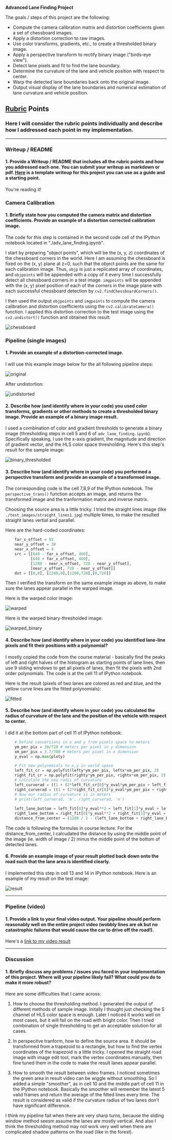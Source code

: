 **Advanced Lane Finding Project**

The goals / steps of this project are the following:

* Compute the camera calibration matrix and distortion coefficients given a set of chessboard images.
* Apply a distortion correction to raw images.
* Use color transforms, gradients, etc., to create a thresholded binary image.
* Apply a perspective transform to rectify binary image ("birds-eye view").
* Detect lane pixels and fit to find the lane boundary.
* Determine the curvature of the lane and vehicle position with respect to center.
* Warp the detected lane boundaries back onto the original image.
* Output visual display of the lane boundaries and numerical estimation of lane curvature and vehicle position.

[//]: # (Image References)

[chessboard]: ./output_images/chessboard.png "Chessboard"
[original]: ./test_images/test2.jpg "Sample Image"
[undistorted]: ./output_images/undistorted.png "Undistorted"
[binary_thresholded]: ./output_images/binary_thresholded.png "Binary Thresholded"
[warped]: ./output_images/warped.png "Warped"
[warped_binary]: ./output_images/warped_binary.png "Warped Binary"
[fitted]: ./output_images/fitted.png "Fitted"
[result]: ./output_images/result.png "Result"
[video1]: ./project_video_result.mp4 "Video"

## [Rubric](https://review.udacity.com/#!/rubrics/571/view) Points

### Here I will consider the rubric points individually and describe how I addressed each point in my implementation.  

---

### Writeup / README

#### 1. Provide a Writeup / README that includes all the rubric points and how you addressed each one.  You can submit your writeup as markdown or pdf.  [Here](https://github.com/udacity/CarND-Advanced-Lane-Lines/blob/master/writeup_template.md) is a template writeup for this project you can use as a guide and a starting point.  

You're reading it!

### Camera Calibration

#### 1. Briefly state how you computed the camera matrix and distortion coefficients. Provide an example of a distortion corrected calibration image.

The code for this step is contained in the second code cell of the IPython notebook located in "./adv_lane_finding.ipynb".  

I start by preparing "object points", which will be the (x, y, z) coordinates of the chessboard corners in the world. Here I am assuming the chessboard is fixed on the (x, y) plane at z=0, such that the object points are the same for each calibration image.  Thus, `objp` is just a replicated array of coordinates, and `objpoints` will be appended with a copy of it every time I successfully detect all chessboard corners in a test image.  `imgpoints` will be appended with the (x, y) pixel position of each of the corners in the image plane with each successful chessboard detection by `cv2.findChessboardCorners()`.

I then used the output `objpoints` and `imgpoints` to compute the camera calibration and distortion coefficients using the `cv2.calibrateCamera()` function.  I applied this distortion correction to the test image using the `cv2.undistort()` function and obtained this result: 

![chessboard][chessboard]

### Pipeline (single images)

#### 1. Provide an example of a distortion-corrected image.

I will use this example image below for the all following pipeline steps:

![original][original]

After undistortion:

![undistorted][undistorted]

#### 2. Describe how (and identify where in your code) you used color transforms, gradients or other methods to create a thresholded binary image.  Provide an example of a binary image result.

I used a combination of color and gradient thresholds to generate a binary image (thresholding steps in cell 5 and 6 of `adv_lane_finding.ipynb`). Specifically speaking, I use the x-axis gradient, the magnitude and direction of gradient vector, and the HLS color space thresholding. Here's this step's result for the sample image:

![binary_thresholded][binary_thresholded]

#### 3. Describe how (and identify where in your code) you performed a perspective transform and provide an example of a transformed image.

The corresponding code is the cell 7,8,9 of the IPython notebook. The `perspective_trans()` function accepts an image, and returns the transformed image and the tranformation matrix and inverse matrix.

Choosing the source area is a little tricky. I tried the straight lines image (like `./test_images/straight_lines1.jpg`) multiple times, to make the resulted straight lanes vertial and parallel.

Here are the hard-coded coordinates:

```python
    far_x_offset = 95
    near_y_offset = 30
    near_x_offset = 4
    src = [[640 - far_x_offset, 460],
           [640 + far_x_offset, 460],
           [1280 - near_x_offset, 720 - near_y_offset],
           [near_x_offset, 720 - near_y_offset]]
    dst = [[0,0], [1280,0],[1280,720],[0,720]]
```

Then I verified the transform on the same example image as above, to make sure the lanes appear parallel in the warped image.

Here is the warped color image:

![warped][warped]

Here is the warped binary-thresholded image:

![warped_binary][warped_binary]

#### 4. Describe how (and identify where in your code) you identified lane-line pixels and fit their positions with a polynomial?

I mostly copied the code from the course material - basically find the peaks of left and right halves of the histogram as starting points of lane lines, then use 9 sliding windows to get all pixels of lanes, then fit the pixels with 2nd order polynomials. The code is at the cell 11 of IPython notebook. 

Here is the result (pixels of two lanes are colored as red and blue, and the yellow curve lines are the fitted polynomials): 

![fitted][fitted]

#### 5. Describe how (and identify where in your code) you calculated the radius of curvature of the lane and the position of the vehicle with respect to center.

I did it at the bottom part of cell 11 of IPython notebook:

```python
    # Define conversions in x and y from pixels space to meters
    ym_per_pix = 30/720 # meters per pixel in y dimension
    xm_per_pix = 3.7/700 # meters per pixel in x dimension
    y_eval = np.max(ploty)

    # Fit new polynomials to x,y in world space
    left_fit_cr = np.polyfit(lefty*ym_per_pix, leftx*xm_per_pix, 2)
    right_fit_cr = np.polyfit(righty*ym_per_pix, rightx*xm_per_pix, 2)
    # Calculate the new radii of curvature
    left_curverad = ((1 + (2*left_fit_cr[0]*y_eval*ym_per_pix + left_fit_cr[1])**2)**1.5) / np.absolute(2*left_fit_cr[0])
    right_curverad = ((1 + (2*right_fit_cr[0]*y_eval*ym_per_pix + right_fit_cr[1])**2)**1.5) / np.absolute(2*right_fit_cr[0])
    # Now our radius of curvature is in meters
    # print(left_curverad, 'm', right_curverad, 'm')
    
    left_lane_bottom = left_fit[0]*y_eval**2 + left_fit[1]*y_eval + left_fit[2]
    right_lane_bottom = right_fit[0]*y_eval**2 + right_fit[1]*y_eval + right_fit[2]
    distance_from_center = (1280 / 2 - (left_lane_bottom + right_lane_bottom) / 2) * xm_per_pix
```

The code is following the formulas in course lecture. For the distance_from_center, I calcudated the distance by using the middle point of the image (ie. width of image / 2) minus the middle point of the bottom of detected lanes.

#### 6. Provide an example image of your result plotted back down onto the road such that the lane area is identified clearly.

I implemented this step in cell 13 and 14 in IPython notebook.  Here is an example of my result on the test image:

![result][result]

---

### Pipeline (video)

#### 1. Provide a link to your final video output. Your pipeline should perform reasonably well on the entire project video (wobbly lines are ok but no catastrophic failures that would cause the car to drive off the road!).

Here's a [link to my video result](./project_video_result.mp4)

---

### Discussion

#### 1. Briefly discuss any problems / issues you faced in your implementation of this project.  Where will your pipeline likely fail?  What could you do to make it more robust?

Here are some difficulties that I came across:

1. How to choose the thresholding method. I generated the output of different methods of sample image. Initally I thought just checking the S channel of HLS color space is enough. Later I noticed it works well on most cases, but it will fail on the road with bright color. Then I tried combination of single thresholding to get an acceptable solution for all cases.

2. In perspecitve tranform, how to define the source area. It should be transformed from a trapezoid to a rectangle, but how to find the vertex coordinates of the trapezoid is a little tricky. I opened the straight road image with image edit tool, mark the vertex coordinates manually, then fine tuned them in the code to make the result lanes appear parallel.

3. How to smooth the result between video frames. I noticed sometimes the green area in result video can be wiggle without smoothing. So I added a simple "smoother", as in cell 10 and the middle part of cell 11 in the IPython notebook. Basically the smoother will remember the latest 5 valid frames and return the average of the fitted lines every time. The result is considered as valid if the curvature radius of two lanes don't have significant difference.

I think my pipeline fail when there are very sharp turns, because the sliding window method seesm assume the lanes are mostly vertical. And also I think the thresholding method may not work very well when there are complicated shadow patterns on the road (like in the forest).
